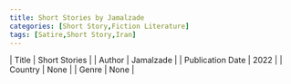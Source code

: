```yaml
---
title: Short Stories by Jamalzade
categories: [Short Story,Fiction Literature]
tags: [Satire,Short Story,Iran]
---     
```

| Title | Short Stories  |
| Author |  Jamalzade  |
| Publication Date | 2022   |
| Country | None |
| Genre | None  |
        